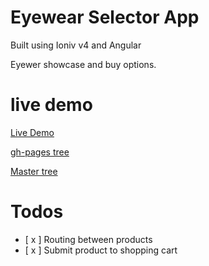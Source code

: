 # Eyewear Selector App

Built using Ioniv v4 and Angular

Eyewer showcase and buy options.

# live demo
[Live Demo](https://mosh-media.github.io/eyewear-app/ "Check it out")

[gh-pages tree](https://github.com/Mosh-Media/eyewear-app/tree/gh-pages "Check it out")

[Master tree](https://github.com/Mosh-Media/eyewear-app/tree/master "Check it out")



# Todos

- [ x ] Routing between products
- [ x ] Submit product to shopping cart 

